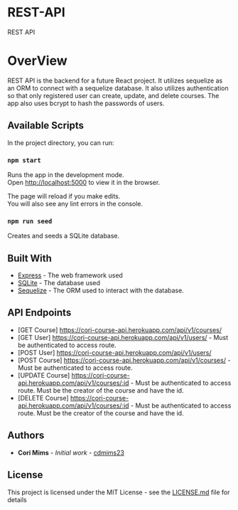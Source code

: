# REST-API
 REST API

# OverView
REST API is the backend for a future React project. It utilizes sequelize as an ORM to connect with a sequelize database. It also utilizes authentication so that only registered user can create, update, and delete courses. The app also uses bcrypt to hash the passwords of users.

## Available Scripts

In the project directory, you can run:

### `npm start`

Runs the app in the development mode.<br />
Open [http://localhost:5000](http://localhost:5000) to view it in the browser.

The page will reload if you make edits.<br />
You will also see any lint errors in the console.

### `npm run seed`

Creates and seeds a SQLite database.<br />

## Built With

* [Express](http://expressjs.com/) - The web framework used
* [SQLite](https://www.sqlite.org/index.html) - The database used
* [Sequelize](https://pugjs.org/api/getting-started.html) - The ORM  used to interact with the database.


## API Endpoints
* [GET Course] https://cori-course-api.herokuapp.com/api/v1/courses/
* [GET User] https://cori-course-api.herokuapp.com/api/v1/users/ - Must be authenticated to access route.
* [POST User] https://cori-course-api.herokuapp.com/api/v1/users/
* [POST Course] https://cori-course-api.herokuapp.com/api/v1/courses/ - Must be authenticated to access route.
* [UPDATE Course] https://cori-course-api.herokuapp.com/api/v1/courses/:id - Must be authenticated to access route. Must be the creator of the course and have the id.
* [DELETE Course] https://cori-course-api.herokuapp.com/api/v1/courses/:id - Must be authenticated to access route. Must be the creator of the course and have the id.

## Authors

* **Cori Mims** - *Initial work* - [cdmims23](https://github.com/cdmims23)

## License

This project is licensed under the MIT License - see the [LICENSE.md](LICENSE.md) file for details
